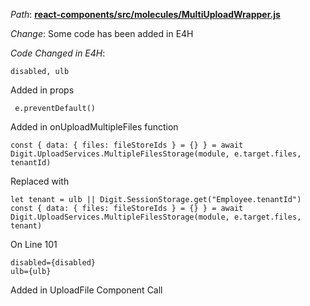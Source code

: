 *Path*: <b><ins>react-components/src/molecules/MultiUploadWrapper.js</b></ins>

*Change*: Some code has been added in E4H

 *Code Changed in E4H*:   
 
```
disabled, ulb
```

Added in props

```
 e.preventDefault()
```

Added in onUploadMultipleFiles function

```
const { data: { files: fileStoreIds } = {} } = await Digit.UploadServices.MultipleFilesStorage(module, e.target.files, tenantId)
```

Replaced with 

```
let tenant = ulb || Digit.SessionStorage.get("Employee.tenantId")
const { data: { files: fileStoreIds } = {} } = await Digit.UploadServices.MultipleFilesStorage(module, e.target.files, tenant)
```
 
 On Line 101

```
disabled={disabled}
ulb={ulb}
```

Added in UploadFile Component Call